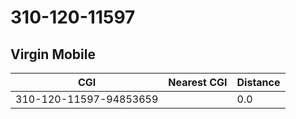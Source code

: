 # 310-120-11597
## Virgin Mobile


| CGI | Nearest CGI | Distance |
|-----|-------------|----------|
| 310-120-11597-94853659 |  | 0.0 |
